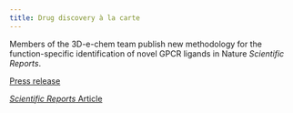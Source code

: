 ```yaml
---
title: Drug discovery à la carte
---
```

Members of the 3D-e-chem team publish new methodology for the function-specific identification of novel GPCR ligands in Nature *Scientific Reports*. 


[Press release](http://www.few.vu.nl/en/news-events/news-archive/2016/apr-jun/vu-researchers-develop-method-for-function-specific-identification-novel-gpcr-ligands.aspx)

[*Scientific Reports* Article](http://dx.doi.org/10.1038/srep28288)
